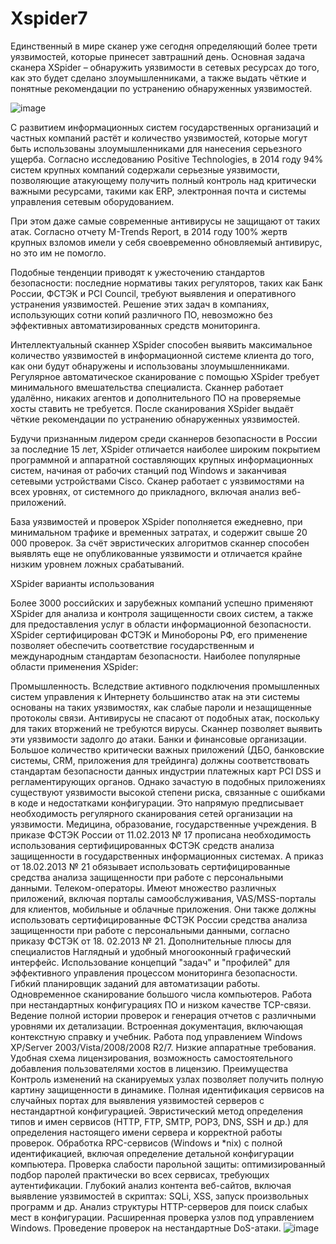 # Xspider7
Единственный в мире сканер уже сегодня определяющий более трети уязвимостей, которые принесет завтрашний день. Основная задача сканера XSpider – обнаружить уязвимости в сетевых ресурсах до того, как это будет сделано злоумышленниками, а также выдать чёткие и понятные рекомендации по устранению обнаруженных уязвимостей.

![image](https://user-images.githubusercontent.com/112687503/192709582-fe03a163-799b-4f22-a923-70485ec19dd9.png)

С развитием информационных систем государственных организаций и частных компаний растёт и количество уязвимостей, которые могут быть использованы злоумышленниками для нанесения серьезного ущерба. Согласно исследованию Positive Technologies, в 2014 году 94% систем крупных компаний содержали серьезные уязвимости, позволяющие атакующему получить полный контроль над критически важными ресурсами, такими как ERP, электронная почта и системы управления сетевым оборудованием.

При этом даже самые современные антивирусы не защищают от таких атак. Согласно отчету М-Trends Report, в 2014 году 100% жертв крупных взломов имели у себя своевременно обновляемый антивирус, но это им не помогло.

Подобные тенденции приводят к ужесточению стандартов безопасности: последние нормативы таких регуляторов, таких как Банк России, ФСТЭК и PCI Council, требуют выявления и оперативного устранения уязвимостей. Решение этих задач в компаниях, использующих сотни копий различного ПО, невозможно без эффективных автоматизированных средств мониторинга.

Интеллектуальный сканнер XSpider способен выявить максимальное количество уязвимостей в информационной системе клиента до того, как они будут обнаружены и использованы злоумышленниками. Регулярное автоматическое сканирование с помощью XSpider требует минимального вмешательства специалиста. Сканнер работает удалённо, никаких агентов и дополнительного ПО на проверяемые хосты ставить не требуется. Поcле сканирования XSpider выдаёт чёткие рекомендации по устранению обнаруженных уязвимостей.

Будучи признанным лидером среди сканнеров безопасности в России за последние 15 лет, XSpider отличается наиболее широким покрытием программной и аппаратной составляющих крупных информационных систем, начиная от рабочих станций под Windows и заканчивая сетевыми устройствами Cisco. Сканер работает с уязвимостями на всех уровнях, от системного до прикладного, включая анализ веб-приложений.

База уязвимостей и проверок XSpider пополняется ежедневно, при минимальном трафике и временных затратах, и содержит свыше 20 000 проверок. За счёт эвристических алгоритмов сканнер способен выявлять еще не опубликованные уязвимости и отличается крайне низким уровнем ложных срабатываний.

XSpider варианты использования

Более 3000 российских и зарубежных компаний успешно применяют XSpider для анализа и контроля защищенности своих систем, а также для предоставления услуг в области информационной безопасности. XSpider сертифицирован ФСТЭК и Минобороны РФ, его применение позволяет обеспечить соответствие государственным и международным стандартам безопасности. Наиболее популярные области применения XSpider:

Промышленность. Вследствие активного подключения промышленных систем управления к Интернету большинство атак на эти системы основаны на таких уязвимостях, как слабые пароли и незащищенные протоколы связи. Антивирусы не спасают от подобных атак, поскольку для таких вторжений не требуются вирусы. Сканнер позволяет выявить эти уязвимости задолго до атаки.
Банки и финансовые организации. Большое количество критически важных приложений (ДБО, банковские системы, CRM, приложения для трейдинга) должны соответствовать стандартам безопасности данных индустрии платежных карт PCI DSS и регламентирующих органов. Однако зачастую в подобных приложениях существуют уязвимости высокой степени риска, связанные с ошибками в коде и недостатками конфигурации. Это напрямую предписывает необходимость регулярного сканирования сетей организации на уязвимости.
Медицина, образование, государственные учреждения. В приказе ФСТЭК России от 11.02.2013 № 17 прописана необходимость использования сертифицированных ФСТЭК средств анализа защищенности в государственных информационных системах. А приказ от 18.02.2013 № 21 обязывает использовать сертифицированные средства анализа защищенности при работе с персональными данными.
Телеком-операторы. Имеют множество различных приложений, включая порталы самообслуживания, VAS/MSS-порталы для клиентов, мобильные и облачные приложения. Они также должны использовать сертифицированные ФСТЭК России средства анализа защищенности при работе с персональными данными, согласно приказу ФСТЭК от 18. 02.2013 № 21.
Дополнительные плюсы для специалистов
Наглядный и удобный многооконный графический интерфейс.
Использование концепций "задач" и "профилей" для эффективного управления процессом мониторинга безопасности.
Гибкий планировщик заданий для автоматизации работы.
Одновременное сканирование большого числа компьютеров.
Работа при нестандартных конфигурациях ПО и низком качестве TCP-связи.
Ведение полной истории проверок и генерация отчетов с различными уровнями их детализации.
Встроенная документация, включающая контекстную справку и учебник.
Работа под управлением Windows XP/Server 2003/Vista/2008/2008 R2/7.
Низкие аппаратные требования.
Удобная схема лицензирования, возможность самостоятельного добавления пользователями хостов в лицензию.
Преимущества
Контроль изменений на сканируемых узлах позволяет получить полную картину защищенности в динамике.
Полная идентификация сервисов на случайных портах для выявления уязвимостей серверов с нестандартной конфигурацией.
Эвристический метод определения типов и имен сервисов (HTTP, FTP, SMTP, POP3, DNS, SSH и др.) для определения настоящего имени сервера и корректной работы проверок.
Обработка RPC-сервисов (Windows и *nix) с полной идентификацией, включая определение детальной конфигурации компьютера.
Проверка слабости парольной защиты: оптимизированный подбор паролей практически во всех сервисах, требующих аутентификации.
Глубокий анализ контента веб-сайтов, включая выявление уязвимостей в скриптах: SQLi, XSS, запуск произвольных программ и др.
Анализ структуры HTTP-серверов для поиск слабых мест в конфигурации.
Расширенная проверка узлов под управлением Windows.
Проведение проверок на нестандартные DoS-атаки.
![image](https://user-images.githubusercontent.com/112687503/192747266-8b5f1f0e-4aed-46fe-8f81-844b282d8129.png)
